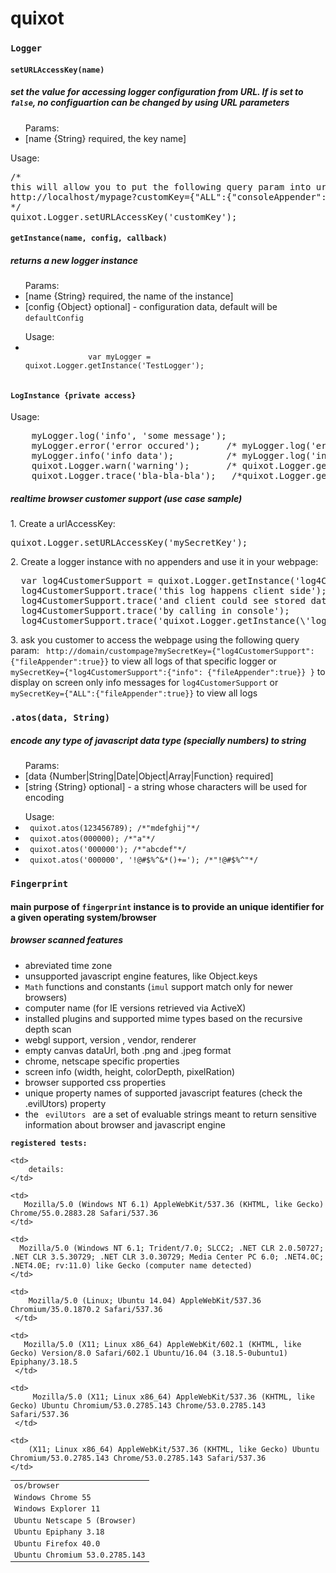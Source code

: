 <h1>quixot</h1>


<h3><code>Logger</code></h3>

<h4><code>setURLAccessKey(name)</code></h4>
<h5>set the value for accessing logger configuration from URL.
If is set to <code>false</code>, no configuartion can
be changed by using URL parameters</h5>
<ul> Params:
    <li> [name {String} required, the key name] </li>
</ul>

Usage:
<pre>
/*
this will allow you to put the following query param into url:
http://localhost/mypage?customKey={"ALL":{"consoleAppender":true}}
*/
quixot.Logger.setURLAccessKey('customKey');
</pre>



<h4><code>getInstance(name, config, callback)</code></h4>
<h5 href="#logInstance">returns a new logger instance </h5>

<ul> Params:
    <li> [name {String} required, the name of the instance] </li>
    <li> [config {Object} optional] - configuration data, default will be <code>defaultConfig</code> </li>
</ul>

<ul> Usage:
      <li>
          <code>
              var myLogger = quixot.Logger.getInstance('TestLogger');
          </code>
      </li>
</ul>


<h4 id="logInstance"><code>LogInstance {private access}</code></h4>
Usage:
<pre>
    myLogger.log('info', 'some message');
    myLogger.error('error occured');     /* myLogger.log('error', 'error occured'); */
    myLogger.info('info data');          /* myLogger.log('info', 'info data'); */
    quixot.Logger.warn('warning');       /* quixot.Logger.getInstance('quixot').log('warn', '111111') */
    quixot.Logger.trace('bla-bla-bla');   /*quixot.Logger.getInstance('quixot').log('warn', '111111')*/
</pre>


<h5>realtime browser customer support (use case sample)</h5>
1. Create a urlAccessKey:
<pre>quixot.Logger.setURLAccessKey('mySecretKey');</pre>
2. Create a logger instance with no appenders and use it in your webpage:
<pre>
  var log4CustomerSupport = quixot.Logger.getInstance('log4CustomerSupport', {consoleAppender: false, fileAppender: false});
  log4CustomerSupport.trace('this log happens client side');
  log4CustomerSupport.trace('and client could see stored data');
  log4CustomerSupport.trace('by calling in console');
  log4CustomerSupport.trace('quixot.Logger.getInstance(\'log4CustomerSupport\').getLogs().trace');
</pre>
3. ask you customer to access the webpage using the following query param:
<code> http://domain/custompage?mySecretKey={"log4CustomerSupport":{"fileAppender":true}}</code>
to view all logs of that specific logger or <code>mySecretKey={"log4CustomerSupport":{"info": {"fileAppender":true}} }</code>
to display on screen only info messages for <code>log4CustomerSupport</code>
or <code>mySecretKey={"ALL":{"fileAppender":true}}</code> to view all logs


<h3><code>.atos(data, String)</code></h3>
<h5>encode any type of javascript data type (specially numbers) to string </h5>

<ul> Params:
    <li> [data {Number|String|Date|Object|Array|Function} required] </li>
    <li> [string {String} optional] - a string whose characters will be used for encoding </li>
</ul>


<ul> Usage:
      <li> <code> quixot.atos(123456789); /*"mdefghij"*/ </code> </li>
      <li>  <code> quixot.atos(000000); /*"a"*/ </code> </li>
      <li>  <code> quixot.atos('000000'); /*"abcdef"*/ </code> </li>
      <li>  <code> quixot.atos('000000', '!@#$%^&*()+='); /*"!@#$%^"*/ </code> </li>
</ul>


<h3><code>Fingerprint</code></h3>

<h4>main purpose of <code>fingerprint</code> instance is to provide an unique identifier for a given operating system/browser</h4>

<h5>browser scanned features</h5>
<ul>
    <li>
         abreviated time zone
    </li>
    <li>
        unsupported javascript engine features, like Object.keys
    </li>
    <li>
        <code>Math</code> functions and constants (<code>imul</code> support match only for newer browsers)
    </li>
    <li>
        computer name (for IE versions retrieved via ActiveX)
    </li>
    <li>
        installed plugins and supported mime types
        based on the recursive depth scan
    </li>
    <li>
        webgl support, version , vendor, renderer
    </li>
    <li>
        empty canvas dataUrl, both .png and .jpeg format
    </li>
    <li>
        chrome, netscape specific properties
    </li>
    <li>
       screen info (width, height, colorDepth, pixelRation)
    </li>
    <li>
        browser supported css properties
    </li>
    <li>
        unique property names of supported javascript features
        (check the .evilUtors) property
    </li>
    <li>
        the <code> evilUtors </code>  are a set of evaluable strings meant to return sensitive information
        about browser and javascript engine
    </li>
</ul>










<h4 style="font-family: monospace; font-size: 12px; margin: 0px; padding: 0px">registered tests:</h4>
<table style="font-family: monospace; font-size: 12px; margin: 0px; padding: 0px">
<tr>
    <td>
        os/browser
    </td>

    <td>
        details:
    </td>
</tr>

<tr>
    <td>
       Windows	Chrome	55
    </td>

    <td>
       Mozilla/5.0 (Windows NT 6.1) AppleWebKit/537.36 (KHTML, like Gecko) Chrome/55.0.2883.28 Safari/537.36
    </td>
</tr>


<tr>
    <td>
       Windows	Explorer 11
    </td>

    <td>
      Mozilla/5.0 (Windows NT 6.1; Trident/7.0; SLCC2; .NET CLR 2.0.50727; .NET CLR 3.5.30729; .NET CLR 3.0.30729; Media Center PC 6.0; .NET4.0C; .NET4.0E; rv:11.0) like Gecko (computer name detected)
    </td>
</tr>

<tr>
    <td>
       Ubuntu Netscape 5 (Browser)
    </td>

    <td>
        Mozilla/5.0 (Linux; Ubuntu 14.04) AppleWebKit/537.36 Chromium/35.0.1870.2 Safari/537.36
     </td>
</tr>


<tr>
    <td>
       Ubuntu Epiphany 3.18
    </td>

    <td>
       Mozilla/5.0 (X11; Linux x86_64) AppleWebKit/602.1 (KHTML, like Gecko) Version/8.0 Safari/602.1 Ubuntu/16.04 (3.18.5-0ubuntu1) Epiphany/3.18.5
     </td>
</tr>


<tr>
    <td>
       Ubuntu Firefox 40.0
    </td>

    <td>
         Mozilla/5.0 (X11; Linux x86_64) AppleWebKit/537.36 (KHTML, like Gecko) Ubuntu Chromium/53.0.2785.143 Chrome/53.0.2785.143 Safari/537.36
     </td>
</tr>


<tr>
    <td>
       Ubuntu Chromium 53.0.2785.143
    </td>

    <td>
        (X11; Linux x86_64) AppleWebKit/537.36 (KHTML, like Gecko) Ubuntu Chromium/53.0.2785.143 Chrome/53.0.2785.143 Safari/537.36
    </td>
</tr>

</table>




















